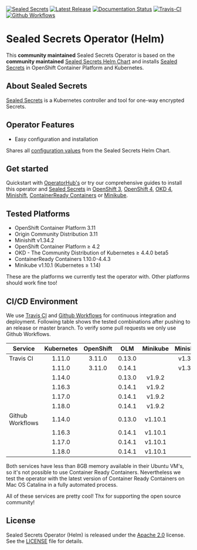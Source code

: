 [![Sealed Secrets](https://img.shields.io/badge/sealed%20secrets-1.12.4-green.svg)](https://github.com/bitnami-labs/sealed-secrets/releases/tag/v0.12.4)
[![Latest Release](https://img.shields.io/badge/latest%20release-0.0.2-yellow.svg)](https://github.com/disposab1e/sealed-secrets-operator-helm/releases/tag/0.0.2)
[![Documentation Status](https://readthedocs.org/projects/sealed-secrets-operator-helm/badge/?version=latest)](https://sealed-secrets-operator-helm.readthedocs.io/en/latest/?badge=latest)
[![Travis-CI](https://travis-ci.org/disposab1e/sealed-secrets-operator-helm.svg?branch=release-0.0.2)](https://travis-ci.org/disposab1e/sealed-secrets-operator-helm)
[![Github Workflows](https://github.com/disposab1e/sealed-secrets-operator-helm/workflows/continuous-integration/badge.svg?branch=release-0.0.2)](https://github.com/disposab1e/sealed-secrets-operator-helm/actions?query=workflow%3Acontinuous-integration)

# Sealed Secrets Operator (Helm)

This **community maintained** Sealed Secrets Operator is based on the **community maintained** [Sealed Secrets Helm Chart](https://hub.kubeapps.com/charts/stable/sealed-secrets) and installs [Sealed Secrets](https://github.com/bitnami-labs/sealed-secrets) in OpenShift Container Platform and Kubernetes.

## About Sealed Secrets

[Sealed Secrets](https://github.com/bitnami-labs/sealed-secrets) is a Kubernetes controller and tool for one-way encrypted Secrets.

## Operator Features

* Easy configuration and installation

Shares all [configuration values](https://github.com/disposab1e/sealed-secrets-operator-helm/blob/release-0.0.2/helm-charts/sealed-secrets/README.md) from the Sealed Secrets Helm Chart.

## Get started

Quickstart with [OperatorHub's](https://sealed-secrets-operator-helm.readthedocs.io/en/latest/operatorhub.html) or try our comprehensive guides to install this operator and [Sealed Secrets](https://github.com/bitnami-labs/sealed-secrets) in [OpenShift 3](https://sealed-secrets-operator-helm.readthedocs.io/en/latest/ocp/ocp3.html), [OpenShift 4](https://sealed-secrets-operator-helm.readthedocs.io/en/latest/ocp/ocp4.html), [OKD 4](https://argocd-operator-helm.readthedocs.io/en/latest/ocp/ocp4.html), [Minishift](https://sealed-secrets-operator-helm.readthedocs.io/en/latest/ocp/ocp3.html), [ContainerReady Containers](https://sealed-secrets-operator-helm.readthedocs.io/en/latest/ocp/ocp4.html) or [Minikube](https://sealed-secrets-operator-helm.readthedocs.io/en/latest/k8s/minikube.html).

## Tested Platforms

* OpenShift Container Platform 3.11
* Origin Community Distribution 3.11
* Minishift v1.34.2
* OpenShift Container Platform ≥ 4.2
* OKD - The Community Distribution of Kubernetes ≥ 4.4.0 beta5
* ContainerReady Containers 1.10.0-4.4.3
* Minikube v1.10.1 (Kubernetes ≥ 1.14)

These are the platforms we currently test the operator with. Other platforms should work fine too!

## CI/CD Environment

We use [Travis CI](https://travis-ci.org/github/disposab1e/sealed-secrets-operator-helm) and [Github Workflows](https://github.com/disposab1e/sealed-secrets-operator-helm/actions?query=workflow%3Acontinuous-integration) for continuous integration and deployment. Following table shows the tested combinations after pushing to an release or master branch. To verify some pull requests we only use Github Workflows.

| Service | Kubernetes | OpenShift | OLM | Minikube | Minishift | Ubuntu |
| --- | :-: | :-: | :-: | :-: | :-: | :-: |
| Travis CI | 1.11.0 | 3.11.0 | 0.13.0 | | v1.3.2 |  18.04 |
| | 1.11.0 | 3.11.0 | 0.14.1 | | v1.3.2 | 18.04 |
|  | 1.14.0 | | 0.13.0 | v1.9.2 | | 18.04 |
| | 1.16.3 | | 0.14.1 | v1.9.2 | | 18.04 |
| | 1.17.0 | | 0.14.1 | v1.9.2 | | 18.04 |
| | 1.18.0 | | 0.14.1 | v1.9.2 | | 18.04 |
| Github Workflows | 1.14.0 | | 0.13.0 | v1.10.1 | | 18.04 |
| | 1.16.3 | | 0.14.1 | v1.10.1 | | 18.04 |
| | 1.17.0 | | 0.14.1 | v1.10.1 | | 18.04 |
| | 1.18.0 | | 0.14.1 | v1.10.1 | | 18.04 |

Both services have less than 8GB memory available in their Ubuntu VM's, so it's not possible to use Container Ready Containers. Nevertheless we test the operator with the latest version of Container Ready Containers on Mac OS Catalina in a fully automated process.

All of these services are pretty cool! Thx for supporting the open source community!

## License

Sealed Secrets Operator (Helm) is released under the [Apache 2.0](http://www.apache.org/licenses/LICENSE-2.0.html) license. 
See the [LICENSE](https://github.com/disposab1e/sealed-secrets-operator-helm/blob/master/LICENSE) file for details.
